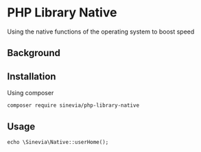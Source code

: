 # PHP Library Native
Using the native functions of the operating system to boost speed

## Background ##

## Installation ##

Using composer

```
composer require sinevia/php-library-native
```

## Usage ##

```
echo \Sinevia\Native::userHome();
```
